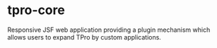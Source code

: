 # tpro-core
Responsive JSF web application providing a plugin mechanism which allows users to expand TPro by custom applications.
